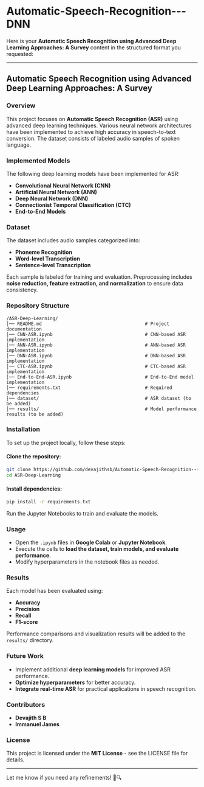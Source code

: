# Automatic-Speech-Recognition---DNN

Here is your **Automatic Speech Recognition using Advanced Deep Learning Approaches: A Survey** content in the structured format you requested:  

---

## **Automatic Speech Recognition using Advanced Deep Learning Approaches: A Survey**  

### **Overview**  
This project focuses on **Automatic Speech Recognition (ASR)** using advanced deep learning techniques. Various neural network architectures have been implemented to achieve high accuracy in speech-to-text conversion. The dataset consists of labeled audio samples of spoken language.  

### **Implemented Models**  
The following deep learning models have been implemented for ASR:  
- **Convolutional Neural Network (CNN)**  
- **Artificial Neural Network (ANN)**  
- **Deep Neural Network (DNN)**  
- **Connectionist Temporal Classification (CTC)**  
- **End-to-End Models**  

### **Dataset**  
The dataset includes audio samples categorized into:  
- **Phoneme Recognition**  
- **Word-level Transcription**  
- **Sentence-level Transcription**  

Each sample is labeled for training and evaluation. Preprocessing includes **noise reduction, feature extraction, and normalization** to ensure data consistency.  

### **Repository Structure**  
```
/ASR-Deep-Learning/
│── README.md                                      # Project documentation
│── CNN-ASR.ipynb                                  # CNN-based ASR implementation
│── ANN-ASR.ipynb                                  # ANN-based ASR implementation
│── DNN-ASR.ipynb                                  # DNN-based ASR implementation
│── CTC-ASR.ipynb                                  # CTC-based ASR implementation
│── End-to-End-ASR.ipynb                           # End-to-End model implementation
│── requirements.txt                               # Required dependencies
│── dataset/                                       # ASR dataset (to be added)
│── results/                                       # Model performance results (to be added)
```

### **Installation**  
To set up the project locally, follow these steps:  

#### **Clone the repository:**  
```bash
git clone https://github.com/devajithsb/Automatic-Speech-Recognition---DNN.git
cd ASR-Deep-Learning
```
#### **Install dependencies:**  
```bash
pip install -r requirements.txt
```
Run the Jupyter Notebooks to train and evaluate the models.  

### **Usage**  
- Open the `.ipynb` files in **Google Colab** or **Jupyter Notebook**.  
- Execute the cells to **load the dataset, train models, and evaluate performance**.  
- Modify hyperparameters in the notebook files as needed.  

### **Results**  
Each model has been evaluated using:  
- **Accuracy**  
- **Precision**  
- **Recall**  
- **F1-score**  

Performance comparisons and visualization results will be added to the `results/` directory.  

### **Future Work**  
- Implement additional **deep learning models** for improved ASR performance.  
- **Optimize hyperparameters** for better accuracy.  
- **Integrate real-time ASR** for practical applications in speech recognition.  

### **Contributors**  
- **Devajith S B**  
- **Immanuel James**  

### **License**  
This project is licensed under the **MIT License** - see the LICENSE file for details.  

---

Let me know if you need any refinements! 🎤🔍
